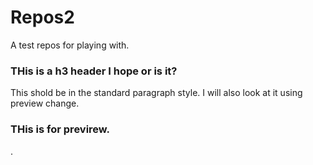# Repos2
A test repos for playing with.<br>
<h3>THis is a h3 header I hope or is it?</h3>
<p>This shold be in the standard paragraph style. I will also look at it using preview change.</p>
<h3>THis is for previrew. </h3>.

